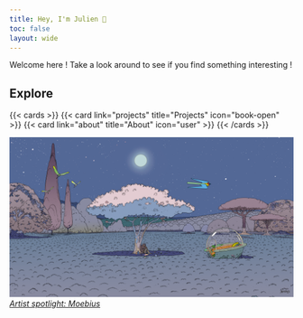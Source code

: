 ```yaml
---
title: Hey, I'm Julien 👋
toc: false
layout: wide
---
```


Welcome here ! Take a look around to see if you find something interesting !

## Explore

{{< cards >}}
{{< card link="projects" title="Projects" icon="book-open" >}}
{{< card link="about" title="About" icon="user" >}}
{{< /cards >}}

![](moebius.png)
_[Artist spotlight: Moebius](https://www.cookandbecker.com/en/article/346/artist-spotlight-moebius.html)_
